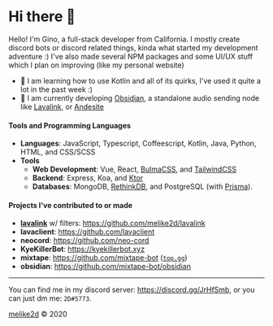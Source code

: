 # Hi there 👋

Hello! I'm Gino, a full-stack developer from California. I mostly create discord bots or discord related things, kinda what started my development adventure :) I've also made several NPM packages and some UI/UX stuff which I plan on improving (like my personal website)

<!-- * **🔭** I am currently working on **Mandroc**, the guild bound bot for [@MenuDocs](https://github.com/menudocs). -->
* **🌱** I am learning how to use Kotlin and all of its quirks, I've used it quite a lot in the past week :)
* **🔭** I am currently developing [Obsidian](https://github.com/mixtape-bot/obsidian), a standalone audio sending node like [Lavalink](https://github.com/frederikam/lavalink), or [Andesite](https://github.com/natanbc/andesite)

#### Tools and Programming Languages

- **Languages**: JavaScript, Typescript, Coffeescript, Kotlin, Java, Python, HTML, and CSS/SCSS
- **Tools**
  - **Web Development**: Vue, React, [BulmaCSS](https://bulma.io), and [TailwindCSS](https://tailwindcss.com)
  - **Backend**: Express, Koa, and [Ktor](https://ktor.io)
  - **Databases**: MongoDB, [RethinkDB](https://rethinkdb.com), and PostgreSQL (with [Prisma](https://prisma.io)).

#### Projects I've contributed to or made

- **[lavalink](https://github.com/frederikam/lavalink)** w/ filters: <https://github.com/melike2d/lavalink>
- **lavaclient**: <https://github.com/lavaclient>
- **neocord**: <https://github.com/neo-cord>
- **KyeKillerBot**: <https://kyekillerbot.xyz>
- **mixtape**: <https://github.com/mixtape-bot> ([`top.gg`](https://top.gg/bot/561151296170622976))
- **obsidian**: <https://github.com/mixtape-bot/obsidian>

---

You can find me in my discord server: <https://discord.gg/JrHfSmb>, or you can just dm me: `2D#5773`.

[melike2d](https://melike2d.me) &copy; 2020

<!--
**MeLike2D/MeLike2D** is a ✨ _special_ ✨ repository because its `README.md` (this file) appears on your GitHub profile.

Here are some ideas to get you started:

- 🔭 I’m currently working on ...
- 🌱 I’m currently learning ...
- 👯 I’m looking to collaborate on ...
- 🤔 I’m looking for help with ...
- 💬 Ask me about ...
- 📫 How to reach me: ...
- 😄 Pronouns: ...
- ⚡ Fun fact: ...
-->
